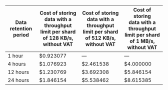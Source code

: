 | Data<br/>retention period | Cost of storing<br/>data with a<br/>throughput<br/>limit per shard of 128 KB/s,<br/>without VAT | Cost of storing<br/>data with a<br/>throughput<br/>limit per shard of 512 KB/s,<br/>without VAT | Cost of storing<br/>data with a<br/>throughput<br/>limit per shard of 1 MB/s,<br/>without VAT |
| --- | --- | --- | --- |
| 1 hour | $0.923077 | — | — |
| 4 hours | $1.076923 | $2.461538 | $4.000000 |
| 12 hours | $1.230769 | $3.692308 | $5.846154 |
| 24 hours | $1.846154 | $5.538462 | $8.615385 |

